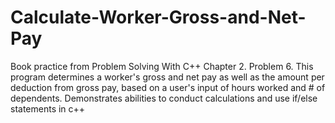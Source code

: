 # Calculate-Worker-Gross-and-Net-Pay
Book practice from Problem Solving With C++ Chapter 2. Problem 6.
This program determines a worker's gross and net pay as well as the amount per deduction from gross pay, based on a user's input of hours worked and # of dependents.
Demonstrates abilities to conduct calculations and use if/else statements in c++ 
